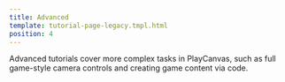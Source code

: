 ```yaml
---
title: Advanced
template: tutorial-page-legacy.tmpl.html
position: 4
---
```


Advanced tutorials cover more complex tasks in PlayCanvas, such as full game-style camera controls and creating game content via code.
